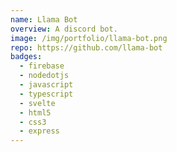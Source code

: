 ```yaml
---
name: Llama Bot
overview: A discord bot.
image: /img/portfolio/llama-bot.png
repo: https://github.com/llama-bot
badges:
  - firebase
  - nodedotjs
  - javascript
  - typescript
  - svelte
  - html5
  - css3
  - express
---
```

